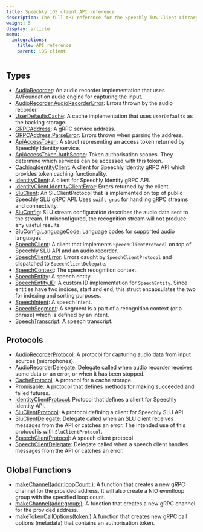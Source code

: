 ```yaml
---
title: Speechly iOS client API reference
description: The full API reference for the Speechly iOS Client Library
weight: 5
display: article
menu:
  integrations:
    title: API reference
    parent: iOS client
---
```


## Types

- [AudioRecorder](AudioRecorder):
  An audio recorder implementation that uses AVFoundation audio engine for capturing the input.
- [AudioRecorder.AudioRecorderError](AudioRecorder_AudioRecorderError):
  Errors thrown by the audio recorder.
- [UserDefaultsCache](UserDefaultsCache):
  A cache implementation that uses `UserDefaults` as the backing storage.
- [GRPCAddress](GRPCAddress):
  A gRPC service address.
- [GRPCAddress.ParseError](GRPCAddress_ParseError):
  Errors thrown when parsing the address.
- [ApiAccessToken](ApiAccessToken):
  A struct representing an access token returned by Speechly Identity service.
- [ApiAccessToken.AuthScope](ApiAccessToken_AuthScope):
  Token authorisation scopes.
  They determine which services can be accessed with this token.
- [CachingIdentityClient](CachingIdentityClient):
  A client for Speechly Identity gRPC API which provides token caching functionality.
- [IdentityClient](IdentityClient):
  A client for Speechly Identity gRPC API.
- [IdentityClient.IdentityClientError](IdentityClient_IdentityClientError):
  Errors returned by the client.
- [SluClient](SluClient):
  An SluClientProtocol that is implemented on top of public Speechly SLU gRPC API.
  Uses `swift-grpc` for handling gRPC streams and connectivity.
- [SluConfig](SluConfig):
  SLU stream configuration describes the audio data sent to the stream.
  If misconfigured, the recognition stream will not produce any useful results.
- [SluConfig.LanguageCode](SluConfig_LanguageCode):
  Language codes for supported audio languages.
- [SpeechClient](SpeechClient):
  A client that implements `SpeechClientProtocol` on top of Speechly SLU API and an audio recorder.
- [SpeechClientError](SpeechClientError):
  Errors caught by `SpeechClientProtocol` and dispatched to `SpeechClientDelegate`.
- [SpeechContext](SpeechContext):
  The speech recognition context.
- [SpeechEntity](SpeechEntity):
  A speech entity.
- [SpeechEntity.ID](SpeechEntity_ID):
  A custom ID implementation for `SpeechEntity`.
  Since entities have two indices, start and end,
  this struct encapsulates the two for indexing and sorting purposes.
- [SpeechIntent](SpeechIntent):
  A speech intent.
- [SpeechSegment](SpeechSegment):
  A segment is a part of a recognition context (or a phrase) which is defined by an intent.
- [SpeechTranscript](SpeechTranscript):
  A speech transcript.

## Protocols

- [AudioRecorderProtocol](AudioRecorderProtocol):
  A protocol for capturing audio data from input sources (microphones).
- [AudioRecorderDelegate](AudioRecorderDelegate):
  Delegate called when audio recorder receives some data or an error, or when it has been stopped.
- [CacheProtocol](CacheProtocol):
  A protocol for a cache storage.
- [Promisable](Promisable):
  A protocol that defines methods for making succeeded and failed futures.
- [IdentityClientProtocol](IdentityClientProtocol):
  Protocol that defines a client for Speechly Identity API.
- [SluClientProtocol](SluClientProtocol):
  A protocol defining a client for Speechly SLU API.
- [SluClientDelegate](SluClientDelegate):
  Delegate called when an SLU client receives messages from the API or catches an error.
  The intended use of this protocol is with `SluClientProtocol`.
- [SpeechClientProtocol](SpeechClientProtocol):
  A speech client protocol.
- [SpeechClientDelegate](SpeechClientDelegate):
  Delegate called when a speech client handles messages from the API or catches an error.

## Global Functions

- [makeChannel(addr:​loopCount:​)](makeChannel_addr_loopCount_):
  A function that creates a new gRPC channel for the provided address.
  It will also create a NIO eventloop group with the specified loop count.
- [makeChannel(addr:​group:​)](makeChannel_addr_group):
  A function that creates a new gRPC channel for the provided address.
- [makeTokenCallOptions(token:​)](makeTokenCallOptions)
  A function that creates new gRPC call options (metadata) that contains an authorisation token.
